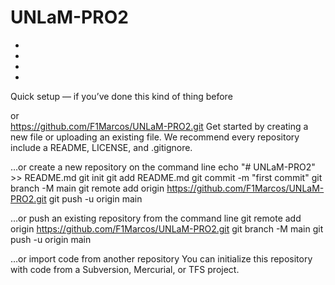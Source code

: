 # UNLaM-PRO2
-
-
-
-
Quick setup — if you’ve done this kind of thing before


or	
https://github.com/F1Marcos/UNLaM-PRO2.git
Get started by creating a new file or uploading an existing file. We recommend every repository include a README, LICENSE, and .gitignore.

…or create a new repository on the command line
echo "# UNLaM-PRO2" >> README.md
git init
git add README.md
git commit -m "first commit"
git branch -M main
git remote add origin https://github.com/F1Marcos/UNLaM-PRO2.git
git push -u origin main


…or push an existing repository from the command line
git remote add origin https://github.com/F1Marcos/UNLaM-PRO2.git
git branch -M main
git push -u origin main



…or import code from another repository
You can initialize this repository with code from a Subversion, Mercurial, or TFS project.
